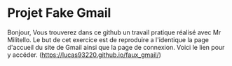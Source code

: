 # Projet Fake Gmail
Bonjour, 
Vous trouverez dans ce github un travail pratique réalisé avec Mr Militello. Le but de cet exercice est de reproduire a l'identique la page d'accueil du site de Gmail ainsi que la page de connexion.
Voici le lien pour y accéder. (https://lucas93220.github.io/faux_gmail/)